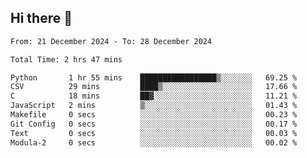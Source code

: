 ## Hi there 👋

<!--
**thethepai/thethepai** is a ✨ _special_ ✨ repository because its `README.md` (this file) appears on your GitHub profile.

Here are some ideas to get you started:

- 🔭 I’m currently working on ...
- 🌱 I’m currently learning ...
- 👯 I’m looking to collaborate on ...
- 🤔 I’m looking for help with ...
- 💬 Ask me about ...
- 📫 How to reach me: ...
- 😄 Pronouns: ...
- ⚡ Fun fact: ...
-->

<!--START_SECTION:waka-->

```txt
From: 21 December 2024 - To: 28 December 2024

Total Time: 2 hrs 47 mins

Python       1 hr 55 mins    █████████████████▒░░░░░░░   69.25 %
CSV          29 mins         ████▒░░░░░░░░░░░░░░░░░░░░   17.66 %
C            18 mins         ██▓░░░░░░░░░░░░░░░░░░░░░░   11.21 %
JavaScript   2 mins          ▒░░░░░░░░░░░░░░░░░░░░░░░░   01.43 %
Makefile     0 secs          ░░░░░░░░░░░░░░░░░░░░░░░░░   00.23 %
Git Config   0 secs          ░░░░░░░░░░░░░░░░░░░░░░░░░   00.17 %
Text         0 secs          ░░░░░░░░░░░░░░░░░░░░░░░░░   00.03 %
Modula-2     0 secs          ░░░░░░░░░░░░░░░░░░░░░░░░░   00.02 %
```

<!--END_SECTION:waka-->

